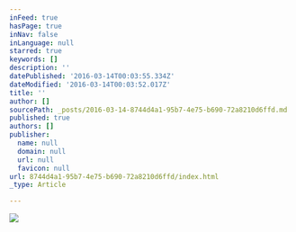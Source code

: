 ```yaml
---
inFeed: true
hasPage: true
inNav: false
inLanguage: null
starred: true
keywords: []
description: ''
datePublished: '2016-03-14T00:03:55.334Z'
dateModified: '2016-03-14T00:03:52.017Z'
title: ''
author: []
sourcePath: _posts/2016-03-14-8744d4a1-95b7-4e75-b690-72a8210d6ffd.md
published: true
authors: []
publisher:
  name: null
  domain: null
  url: null
  favicon: null
url: 8744d4a1-95b7-4e75-b690-72a8210d6ffd/index.html
_type: Article

---
```

![](https://the-grid-user-content.s3-us-west-2.amazonaws.com/335c7bbf-2808-4306-b38b-3311a4b747a6.jpg)